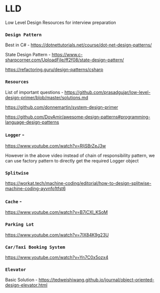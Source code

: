 # LLD
Low Level Design Resources for interview preparation

### `Design Pattern`

Best in C# - https://dotnettutorials.net/course/dot-net-design-patterns/

State Design Pattern - https://www.c-sharpcorner.com/UploadFile/ff2f08/state-design-pattern/

https://refactoring.guru/design-patterns/csharp

### `Resources` 

List of important questions - https://github.com/prasadgujar/low-level-design-primer/blob/master/solutions.md

https://github.com/donnemartin/system-design-primer

https://github.com/DovAmir/awesome-design-patterns#programming-language-design-patterns


### `Logger` -

https://www.youtube.com/watch?v=RljSBrZeJ3w

However in the above video instead of chain of responsibility pattern, we can use factory pattern to directly get the required Logger object

### `Splitwise`

https://workat.tech/machine-coding/editorial/how-to-design-splitwise-machine-coding-ayvnfo1tfst6

### `Cache` -

https://www.youtube.com/watch?v=B7iCXl_KSoM

### `Parking Lot`

https://www.youtube.com/watch?v=7IX84K9g23U

### `Car/Taxi Booking System`

https://www.youtube.com/watch?v=Yn7C0x5ozx4

### `Elevator`

Basic Solution - https://tedweishiwang.github.io/journal/object-oriented-design-elevator.html 
